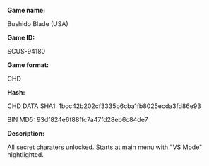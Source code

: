 **Game name:**

Bushido Blade (USA)

**Game ID:**

SCUS-94180

**Game format:**

CHD

**Hash:**

CHD DATA SHA1: 1bcc42b202cf3335b6cba1fb8025ecda3fd86e93

BIN MD5: 93df824e6f88ffc7a47fd28eb6c84de7

**Description:**

All secret charaters unlocked. Starts at main menu with "VS Mode" hightlighted.